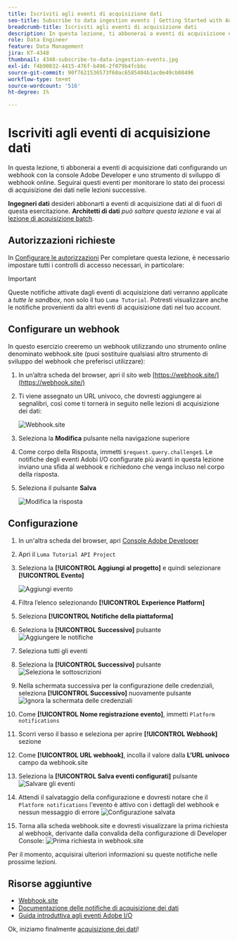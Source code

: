 ```yaml
---
title: Iscriviti agli eventi di acquisizione dati
seo-title: Subscribe to data ingestion events | Getting Started with Adobe Experience Platform for Data Architects and Data Engineers
breadcrumb-title: Iscriviti agli eventi di acquisizione dati
description: In questa lezione, ti abbonerai a eventi di acquisizione dati configurando un webhook con la console Adobe Developer e uno strumento di sviluppo di webhook online. Seguirai questi eventi per monitorare lo stato dei processi di acquisizione dei dati nelle lezioni successive.
role: Data Engineer
feature: Data Management
jira: KT-4348
thumbnail: 4348-subscribe-to-data-ingestion-events.jpg
exl-id: f4b90832-4415-476f-b496-2f079b4fcbbc
source-git-commit: 90f7621536573f60ac6585404b1ac0e49cb08496
workflow-type: tm+mt
source-wordcount: '516'
ht-degree: 1%

---
```


# Iscriviti agli eventi di acquisizione dati

<!--25min-->

In questa lezione, ti abbonerai a eventi di acquisizione dati configurando un webhook con la console Adobe Developer e uno strumento di sviluppo di webhook online. Seguirai questi eventi per monitorare lo stato dei processi di acquisizione dei dati nelle lezioni successive.

**Ingegneri dati** desideri abbonarti a eventi di acquisizione dati al di fuori di questa esercitazione.
**Architetti di dati** _può saltare questa lezione_ e vai al [lezione di acquisizione batch](ingest-batch-data.md).

## Autorizzazioni richieste

In [Configurare le autorizzazioni](configure-permissions.md) Per completare questa lezione, è necessario impostare tutti i controlli di accesso necessari, in particolare:

<!--* Developer-role access to the `Luma Tutorial Platform` product profile (for API)
-->

>[!IMPORTANT]
>
> Queste notifiche attivate dagli eventi di acquisizione dati verranno applicate a _tutte le sandbox_, non solo il tuo `Luma Tutorial`. Potresti visualizzare anche le notifiche provenienti da altri eventi di acquisizione dati nel tuo account.


## Configurare un webhook

In questo esercizio creeremo un webhook utilizzando uno strumento online denominato webhook.site (puoi sostituire qualsiasi altro strumento di sviluppo del webhook che preferisci utilizzare):

1. In un’altra scheda del browser, apri il sito web [https://webhook.site/](https://webhook.site/)
1. Ti viene assegnato un URL univoco, che dovresti aggiungere ai segnalibri, così come ti tornerà in seguito nelle lezioni di acquisizione dei dati:

   ![Webhook.site](assets/ioevents-webhook-home.png)
1. Seleziona la **Modifica** pulsante nella navigazione superiore
1. Come corpo della Risposta, immetti `$request.query.challenge$`. Le notifiche degli eventi Adobi I/O configurate più avanti in questa lezione inviano una sfida al webhook e richiedono che venga incluso nel corpo della risposta.
1. Seleziona il pulsante **Salva**

   ![Modifica la risposta](assets/ioevents-webhook-editResponse.png)

## Configurazione

1. In un&#39;altra scheda del browser, apri [Console Adobe Developer](https://console.adobe.io/)
1. Apri il `Luma Tutorial API Project`
1. Seleziona la **[!UICONTROL Aggiungi al progetto]** e quindi selezionare **[!UICONTROL Evento]**

   ![Aggiungi evento](assets/ioevents-addEvents.png)
1. Filtra l’elenco selezionando **[!UICONTROL Experience Platform]**
1. Seleziona **[!UICONTROL Notifiche della piattaforma]**
1. Seleziona la **[!UICONTROL Successivo]** pulsante
   ![Aggiungere le notifiche](assets/ioevents-addNotifications.png)
1. Seleziona tutti gli eventi
1. Seleziona la **[!UICONTROL Successivo]** pulsante
   ![Seleziona le sottoscrizioni](assets/ioevents-addSubscriptions.png)
1. Nella schermata successiva per la configurazione delle credenziali, seleziona **[!UICONTROL Successivo]** nuovamente pulsante
   ![Ignora la schermata delle credenziali](assets/ioevents-clickNext.png)
1. Come **[!UICONTROL Nome registrazione evento]**, immetti `Platform notifications`
1. Scorri verso il basso e seleziona per aprire **[!UICONTROL Webhook]** sezione
1. Come **[!UICONTROL URL webhook]**, incolla il valore dalla **L’URL univoco** campo da webhook.site
1. Seleziona la **[!UICONTROL Salva eventi configurati]** pulsante
   ![Salvare gli eventi](assets/ioevents-addWebhook.png)
1. Attendi il salvataggio della configurazione e dovresti notare che il `Platform notifications` l&#39;evento è attivo con i dettagli del webhook e nessun messaggio di errore
   ![Configurazione salvata](assets/ioevents-webhookConfigured.png)
1. Torna alla scheda webhook.site e dovresti visualizzare la prima richiesta al webhook, derivante dalla convalida della configurazione di Developer Console:
   ![Prima richiesta in webhook.site](assets/ioevents-webhook-firstRequest.png)

Per il momento, acquisirai ulteriori informazioni su queste notifiche nelle prossime lezioni.

## Risorse aggiuntive

* [Webhook.site](https://webhook.site/)
* [Documentazione delle notifiche di acquisizione dei dati](https://experienceleague.adobe.com/docs/experience-platform/ingestion/quality/subscribe-events.html)
* [Guida introduttiva agli eventi Adobe I/O](https://www.adobe.io/apis/experienceplatform/events/docs.html)

Ok, iniziamo finalmente [acquisizione dei dati](ingest-batch-data.md)!
